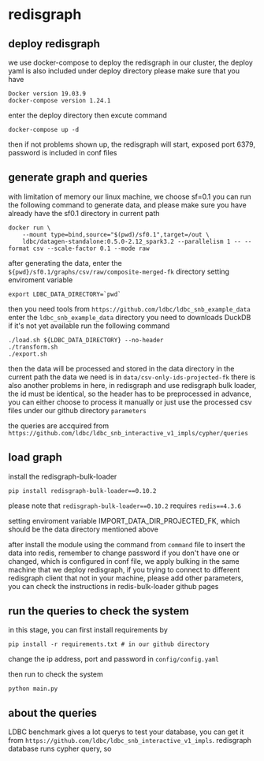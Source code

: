 # redisgraph


## deploy redisgraph
we use docker-compose to deploy the redisgraph in our cluster, the deploy yaml is also included under deploy directory
please make sure that you have
```
Docker version 19.03.9
docker-compose version 1.24.1
```
enter the deploy directory then excute command
```
docker-compose up -d
```
then if not problems shown up, the redisgraph will start, exposed port 6379, password is included in conf files

## generate graph and queries
with limitation of memory our linux machine, we choose sf=0.1
you can run the following command to generate data, and please make sure you have already have the sf0.1 directory in current path
```
docker run \
    --mount type=bind,source="$(pwd)/sf0.1",target=/out \
    ldbc/datagen-standalone:0.5.0-2.12_spark3.2 --parallelism 1 -- --format csv --scale-factor 0.1 --mode raw
```

after generating the data, enter the `${pwd}/sf0.1/graphs/csv/raw/composite-merged-fk` directory
setting enviroment variable
```
export LDBC_DATA_DIRECTORY=`pwd`
```

then you need tools from `https://github.com/ldbc/ldbc_snb_example_data`
enter the `ldbc_snb_example_data` directory
you need to downloads DuckDB if it's not yet available
run the following command
```
./load.sh ${LDBC_DATA_DIRECTORY} --no-header
./transform.sh
./export.sh
```
then the data will be processed and stored in the data directory in the current path
the data we need is in `data/csv-only-ids-projected-fk`
there is also another problems in here, in redisgraph and use redisgraph bulk loader, the id must be identical, so the header has to be preprocessed in advance, you can either choose to process it manually or just use the processed csv files under our github directory `parameters`

the queries are accquired from `https://github.com/ldbc/ldbc_snb_interactive_v1_impls/cypher/queries`

## load graph
install the redisgraph-bulk-loader
```
pip install redisgraph-bulk-loader==0.10.2
```
please note that `redisgraph-bulk-loader==0.10.2` requires `redis==4.3.6`

setting enviroment variable IMPORT_DATA_DIR_PROJECTED_FK, which should be the data directory mentioned above

after install the module using the command from `command` file to insert the data into redis, remember to change password if you don't have one or changed, which is configured in conf file, we apply bulking in the same machine that we deploy redisgraph, if you trying to connect to different redisgraph client that not in your machine, please add other parameters, you can check the instructions in redis-bulk-loader github pages


## run the queries to check the system
in this stage, you can first install requirements by
```
pip install -r requirements.txt # in our github directory
```
change the ip address, port and password in `config/config.yaml`

then run to check the system
```
python main.py
```

## about the queries
LDBC benchmark gives a lot querys to test your database, you can get it from `https://github.com/ldbc/ldbc_snb_interactive_v1_impls`. redisgraph database runs cypher query, so